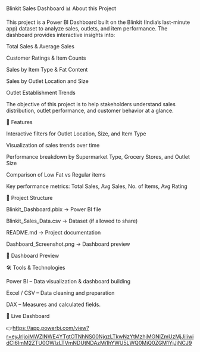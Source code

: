 Blinkit Sales Dashboard
📊 About this Project

This project is a Power BI Dashboard built on the Blinkit (India’s last-minute app) dataset to analyze sales, outlets, and item performance.
The dashboard provides interactive insights into:

Total Sales & Average Sales

Customer Ratings & Item Counts

Sales by Item Type & Fat Content

Sales by Outlet Location and Size

Outlet Establishment Trends

The objective of this project is to help stakeholders understand sales distribution, outlet performance, and customer behavior at a glance.

🚀 Features

Interactive filters for Outlet Location, Size, and Item Type

Visualization of sales trends over time

Performance breakdown by Supermarket Type, Grocery Stores, and Outlet Size

Comparison of Low Fat vs Regular items

Key performance metrics: Total Sales, Avg Sales, No. of Items, Avg Rating

📂 Project Structure

Blinkit_Dashboard.pbix → Power BI file

Blinkit_Sales_Data.csv → Dataset (if allowed to share)

README.md → Project documentation

Dashboard_Screenshot.png → Dashboard preview

📸 Dashboard Preview

🛠️ Tools & Technologies

Power BI – Data visualization & dashboard building

Excel / CSV – Data cleaning and preparation

DAX – Measures and calculated fields.


🔗 Live Dashboard

👉https://app.powerbi.com/view?r=eyJrIjoiMWZlNWE4YTgtOTNhNS00NjgzLTkwNzYtMzhjMGNlZmUzMjJiIiwidCI6ImM2ZTU0OWIzLTVmNDUtNDAzMi1hYWU5LWQ0MjQ0ZGM1YjJjNCJ9
